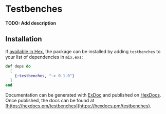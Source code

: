 # Testbenches

**TODO: Add description**

## Installation

If [available in Hex](https://hex.pm/docs/publish), the package can be installed
by adding `testbenches` to your list of dependencies in `mix.exs`:

```elixir
def deps do
  [
    {:testbenches, "~> 0.1.0"}
  ]
end
```

Documentation can be generated with [ExDoc](https://github.com/elixir-lang/ex_doc)
and published on [HexDocs](https://hexdocs.pm). Once published, the docs can
be found at [https://hexdocs.pm/testbenches](https://hexdocs.pm/testbenches).

